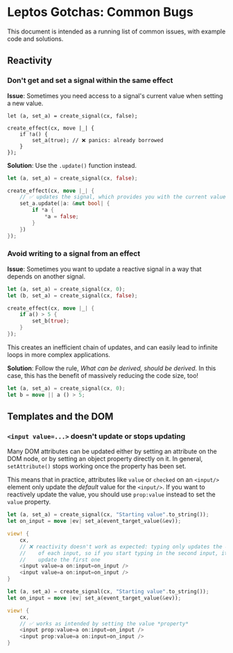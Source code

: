 # Leptos Gotchas: Common Bugs

This document is intended as a running list of common issues, with example code and solutions.

## Reactivity

### Don't get and set a signal within the same effect

**Issue**: Sometimes you need access to a signal's current value when setting a new value.

```rust,should_panic
let (a, set_a) = create_signal(cx, false);

create_effect(cx, move |_| {
	if !a() {
		set_a(true); // ❌ panics: already borrowed
	}
});
```

**Solution**: Use the `.update()` function instead.

```rust
let (a, set_a) = create_signal(cx, false);

create_effect(cx, move |_| {
	// ✅ updates the signal, which provides you with the current value
	set_a.update(|a: &mut bool| {
		if *a {
			*a = false;
		}
	})
});
```

### Avoid writing to a signal from an effect

**Issue**: Sometimes you want to update a reactive signal in a way that depends on another signal.

```rust
let (a, set_a) = create_signal(cx, 0);
let (b, set_a) = create_signal(cx, false);

create_effect(cx, move |_| {
	if a() > 5 {
		set_b(true);
	}
});
```

This creates an inefficient chain of updates, and can easily lead to infinite loops in more complex applications.

**Solution**: Follow the rule, _What can be derived, should be derived._ In this case, this has the benefit of massively reducing the code size, too!

```rust
let (a, set_a) = create_signal(cx, 0);
let b = move || a () > 5;
```

## Templates and the DOM

### `<input value=...>` doesn't update or stops updating

Many DOM attributes can be updated either by setting an attribute on the DOM node, or by setting an object property directly on it. In general, `setAttribute()` stops working once the property has been set.

This means that in practice, attributes like `value` or `checked` on an `<input/>` element only update the _default_ value for the `<input/>`. If you want to reactively update the value, you should use `prop:value` instead to set the `value` property.

```rust
let (a, set_a) = create_signal(cx, "Starting value".to_string());
let on_input = move |ev| set_a(event_target_value(&ev));

view! {
	cx,
	// ❌ reactivity doesn't work as expected: typing only updates the default
	//    of each input, so if you start typing in the second input, it won't
	//    update the first one
	<input value=a on:input=on_input />
	<input value=a on:input=on_input />
}
```

```rust
let (a, set_a) = create_signal(cx, "Starting value".to_string());
let on_input = move |ev| set_a(event_target_value(&ev));

view! {
	cx,
	// ✅ works as intended by setting the value *property*
	<input prop:value=a on:input=on_input />
	<input prop:value=a on:input=on_input />
}
```
